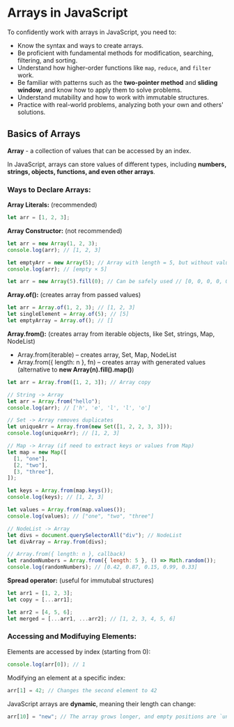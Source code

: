 # Arrays in JavaScript

To confidently work with arrays in JavaScript, you need to:

- Know the syntax and ways to create arrays.
- Be proficient with fundamental methods for modification, searching, filtering, and sorting.
- Understand how higher-order functions like `map`, `reduce`, and `filter` work.
- Be familiar with patterns such as the **two-pointer method** and **sliding window**, and know how to apply them to solve problems.
- Understand mutability and how to work with immutable structures.
- Practice with real-world problems, analyzing both your own and others' solutions.

## **Basics of Arrays**

**Array** - a collection of values that can be accessed by an index.

In JavaScript, arrays can store values of different types, including **numbers, strings, objects, functions, and even other arrays**.

### **Ways to Declare Arrays:**

**Array Literals:** (recommended)

```javascript
let arr = [1, 2, 3];
```

**Array Constructor:** (not recommended)

```javascript
let arr = new Array(1, 2, 3);
console.log(arr); // [1, 2, 3]

let emptyArr = new Array(5); // Array with length = 5, but without values
console.log(arr); // [empty × 5]

let arr = new Array(5).fill(0); // Can be safely used // [0, 0, 0, 0, 0]
```

**Array.of():** (creates array from passed values)

```javascript
let arr = Array.of(1, 2, 3); // [1, 2, 3]
let singleElement = Array.of(5); // [5]
let emptyArray = Array.of(); // []
```

**Array.from():** (creates array from iterable objects, like Set, strings, Map, NodeList)

- Array.from(iterable) – creates array, Set, Map, NodeList
- Array.from({ length: n }, fn) – creates array with generated values (alternative to **new Array(n).fill().map()**)

```javascript
let arr = Array.from([1, 2, 3]); // Array copy

// String -> Array
let arr = Array.from("hello");
console.log(arr); // ['h', 'e', 'l', 'l', 'o']

// Set -> Array removes duplicates
let uniqueArr = Array.from(new Set([1, 2, 2, 3, 3]));
console.log(uniqueArr); // [1, 2, 3]

// Map -> Array (if need to extract keys or values from Map)
let map = new Map([
  [1, "one"],
  [2, "two"],
  [3, "three"],
]);

let keys = Array.from(map.keys());
console.log(keys); // [1, 2, 3]

let values = Array.from(map.values());
console.log(values); // ["one", "two", "three"]

// NodeList -> Array
let divs = document.querySelectorAll("div"); // NodeList
let divArray = Array.from(divs);

// Array.from({ length: n }, callback)
let randomNumbers = Array.from({ length: 5 }, () => Math.random());
console.log(randomNumbers); // [0.42, 0.87, 0.15, 0.99, 0.33]
```

**Spread operator:** (useful for immutubal structures)

```javascript
let arr1 = [1, 2, 3];
let copy = [...arr1];

let arr2 = [4, 5, 6];
let merged = [...arr1, ...arr2]; // [1, 2, 3, 4, 5, 6]
```

### **Accessing and Modifuying Elements:**

Elements are accessed by index (starting from 0):

```javascript
console.log(arr[0]); // 1
```

Modifying an element at a specific index:

```javascript
arr[1] = 42; // Changes the second element to 42
```

JavaScript arrays are **dynamic**, meaning their length can change:

```javascript
arr[10] = "new"; // The array grows longer, and empty positions are `undefined`
```
